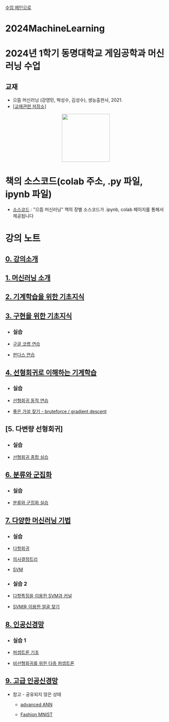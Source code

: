 [수업 메인으로](https://github.com/dknife/dknife.github.io/wiki/Lecture_Homepage)

# 2024MachineLearning

# 2024년 1학기 동명대학교 게임공학과 머신러닝 수업

## 교재 

 * 으뜸 머신러닝 (강영민, 박성수, 김성수), 생능출판사, 2021.
 * [[교재관련 저장소]](http://github.com/dknife/ML)
<p align="center">
  <img src="https://github.com/dknife/ML/raw/main/image/PrimeML_cover.png" width=150px>
</p>

# 책의 소스코드(colab 주소, .py 파일, ipynb 파일)
* [소스코드](https://github.com/dknife/ML/tree/main/Source/README.md)
: "으뜸 머신러닝" 책의 장별 소스코드가 .ipynb, colab 페이지를 통해서 제공됩니다


# 강의 노트


## [0. 강의소개](https://github.com/dknife/2023ML/raw/main/LectureNotes/00_%EC%9C%BC%EB%9C%B8%20%EB%A8%B8%EC%8B%A0%EB%9F%AC%EB%8B%9D_%EA%B0%95%EC%9D%98%EC%9E%90%EC%95%88%EB%82%B4%EC%84%9C.pdf)

## [1. 머신러닝 소개](https://github.com/dknife/2024MachineLearning/raw/main/LectureNotes/01%EC%9E%A5_%EB%A8%B8%EC%8B%A0%EB%9F%AC%EB%8B%9D%EC%9D%B4%EB%9E%80.pdf)

## [2. 기계학습을 위한 기초지식](https://github.com/dknife/2024MachineLearning/raw/main/LectureNotes/02%EC%9E%A5_%EB%A8%B8%EC%8B%A0%EB%9F%AC%EB%8B%9D%EC%9D%84%20%EC%9C%84%ED%95%9C%20%EA%B8%B0%EC%B4%88%EC%A7%80%EC%8B%9D.pdf)

## [3. 구현을 위한 기초지식](https://github.com/dknife/2024MachineLearning/raw/main/LectureNotes/03%EC%9E%A5_%EA%B5%AC%ED%98%84%EC%9D%84%EC%9C%84%ED%95%9C%20%EB%8F%84%EA%B5%AC.pdf)

* ### 실습

* [구글 코랩 연습](https://colab.research.google.com/drive/1I_4N0oOMNUjWa9pL48iCX5ypcgBy1xGm#scrollTo=aS83clRuGPss)

* [판다스 연습](https://colab.research.google.com/drive/1iRBXjqZJxPVKLBnvQVY4nSN_bQP64RDD)

## [4. 선형회귀로 이해하는 기계학습](https://github.com/dknife/2024MachineLearning/raw/main/LectureNotes/04%EC%9E%A5_%EC%84%A0%ED%98%95%20%ED%9A%8C%EA%B7%80%EB%A1%9C%20%EC%9D%B4%ED%95%B4%ED%95%98%EB%8A%94%20%EC%A7%80%EB%8F%84%ED%95%99%EC%8A%B5.pdf)

* ### 실습
  
* [선형회귀 동작 연습](https://colab.research.google.com/drive/1f_ghSH6cAQRQ9mQW9kGuE1A2Vw3QbDXZ?usp=sharing)

* [좋은 가설 찾기 - bruteforce / gradient descent](https://colab.research.google.com/drive/15bq6284FBBWlsEYydnBKX1Urg84KkTZO#scrollTo=vZ1ko7T6Hfoo)

## [5. 다변량 선형회귀]

* ### 실습
  
* [선형회귀 종합 실습](https://colab.research.google.com/drive/1Wy5TNdXTph2k88fXd9EvIWO1e8RYgvI4?usp=sharing)

## [6. 분류와 군집화](https://github.com/dknife/2024MachineLearning/raw/main/LectureNotes/05%EC%9E%A5_%EB%B6%84%EB%A5%98%EC%99%80%20%EA%B5%B0%EC%A7%91%ED%99%94%EB%A1%9C%20%EC%9D%B4%ED%95%B4%ED%95%98%EB%8A%94%20%EC%A7%80%EB%8F%84%20%ED%95%99%EC%8A%B5%EA%B3%BC%20%EB%B9%84%EC%A7%80%EB%8F%84%20%ED%95%99%EC%8A%B5.pdf)

* ### 실습 
* [분류와 군집화 실습](https://colab.research.google.com/drive/1eCoM731zKzv5Oh6K4sBp_bP4jQHxMKhm?usp=sharing)

## [7. 다양한 머신러닝 기법](https://github.com/dknife/2024MachineLearning/raw/main/LectureNotes/06%EC%9E%A5_%EB%8B%A4%EC%96%91%ED%95%9C%20%EB%A8%B8%EC%8B%A0%EB%9F%AC%EB%8B%9D%20%EA%B8%B0%EB%B2%95%EB%93%A4%20-%20%EB%8B%A4%ED%95%AD%20%ED%9A%8C%EA%B7%80%2C%20%EA%B2%B0%EC%A0%95%20%ED%8A%B8%EB%A6%AC%2C%20SVM.pdf)

* ### 실습

* [다항회귀](https://colab.research.google.com/drive/1PuYXGVcc3EpAqbmYcoYLI3-SBAxS33gt)
* [의사결정트리](https://colab.research.google.com/drive/1jlCqE6Rv9IYdlFgzlCCj-GI9bRdA8u95?usp=sharing)
* [SVM](https://colab.research.google.com/drive/1N-QPYb8jV8d9JjHpmapWeanBGVqhwewo?usp=sharing)
  
* ### 실습 2

* [다항특징을 이용한 SVM과 커널](https://colab.research.google.com/drive/1V5DMqY8aJhTTlAChl2H5iB18sYtp5o8I#scrollTo=TtAbrNit3_HZ)
* [SVM을 이용한 얼굴 찾기](https://colab.research.google.com/drive/1qyk4TedrNAN4hLx7b-Pyr33K6nCFDE7u?usp=sharing)

## [8. 인공신경망](https://github.com/dknife/2024MachineLearning/raw/main/LectureNotes/07%EC%9E%A5_%EC%9D%B8%EA%B3%B5%20%EC%8B%A0%EA%B2%BD%EB%A7%9D%20%EA%B8%B0%EC%B4%88%20-%20%EB%AC%B8%EC%A0%9C%EC%99%80%20%EB%8F%8C%ED%8C%8C%EA%B5%AC.pdf)

* ### 실습 1
* [퍼셉트론 기초](https://colab.research.google.com/drive/1_TJxAWlp35YxEKmclpo8VEBNfrSK3AR7?usp=sharing)

* [비선형회귀를 위한 다층 퍼셉트론](https://colab.research.google.com/drive/1T-N-DBjvMd4_0SkLa2-PVC3_5Wjmw7QK?usp=sharing)

## [9. 고급 인공신경망](https://github.com/dknife/2024MachineLearning/blob/main/LectureNotes/08%EC%9E%A5_%EA%B3%A0%EA%B8%89%20%EC%9D%B8%EA%B3%B5%20%EC%8B%A0%EA%B2%BD%EB%A7%9D%20%EA%B5%AC%ED%98%84.pdf)



* 참고 - 공유되지 않은 상태

  * [advanced ANN](https://colab.research.google.com/drive/1935nL5XtxNeY21aG2ufZyv_1PJaS4GkZ#scrollTo=Ve5dO9hCsWns)

  * [Fashion MNIST](https://colab.research.google.com/drive/1mzNgenXVOI8ITXlNkZ_gDQtq202LUDtn#scrollTo=Zm1MutpoxnlZ)
